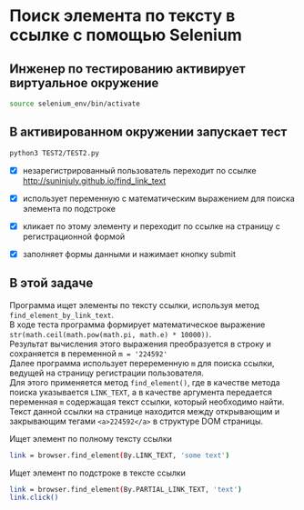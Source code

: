 # Поиск элемента по тексту в ссылке с помощью Selenium

## Инженер по тестированию активирует виртуальное окружение
```sh
source selenium_env/bin/activate
```
## В активированном окружении запускает тест
```sh
python3 TEST2/TEST2.py
```

- [x] незарегистрированный пользователь переходит по ссылке http://suninjuly.github.io/find_link_text
- [x] использует переменную с математическим выражением для поиска элемента по подстроке
- [x] кликает по этому элементу и переходит по ссылке на страницу с регистрационной формой
- [x] заполняет формы данными и нажимает  кнопку submit


## В этой задаче
Программа ищет элементы по тексту ссылки, используя метод `find_element_by_link_text`. \
В ходе теста программа формирует математическое выражение `str(math.ceil(math.pow(math.pi, math.e) * 10000))`. \
Результат вычисления этого выражения преобразуется в строку и сохраняется в переменной `m = '224592'` \
Далее программа использует переременную `m` для поиска ссылки, ведущей на страницу регистрации пользователя. \
Для этого применяется метод `find_element()`, где в качестве метода поиска указывается `LINK_TEXT`, а в качестве аргумента передается переменная `m` содержащая текст ссылки, который необходимо найти.\
Текст данной ссылки на странице находится между открывающим и закрывающим тегами `<a>224592</a>` в структуре DOM страницы.

Ищет элемент по полному тексту ссылки
```sh
link = browser.find_element(By.LINK_TEXT, 'some text')
```
Ищет элемент по подстроке в тексте ссылки
```sh
link = browser.find_element(By.PARTIAL_LINK_TEXT, 'text')
link.click()
```

